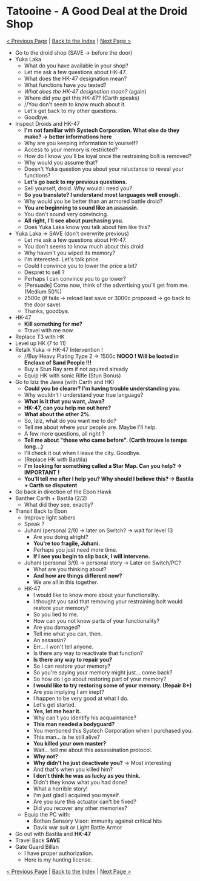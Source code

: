 # Tatooine - A Good Deal at the Droid Shop

[< Previous Page](043_Tatooine.md)
| [Back to the Index](./000_Index.md)
| [Next Page >](./045_Tatooine.md)


- Go to the droid shop (SAVE -> before the door)
- Yuka Laka
    - What do you have available in your shop?
    - Let me ask a few questions about HK-47.
    - What does the HK-47 designation mean?
    - What functions have you tested?
    - _What does the HK-47 designation mean?_ (again)
    - Where did you get this HK-47? (Carth speaks)
    - //You don't seem to know much about it.
    - Let's get back to my other questions.
    - Goodbye.
- Inspect Droids and HK-47
    - **I'm not familiar with Systech Corporation. What else do they make? -> better informations here**
    - Why are you keeping information to yourself?
    - Access to your memory is restricted?
    - How do I know you'll be loyal once the restraining bolt is removed?
    - Why would you assume that?
    - Doesn't Yuka question you about your reluctance to reveal your functions?
    - **Let's go back to my previous questions.**
    - Sell yourself, droid. Why would I need you?
    - **So you translate? I understand most languages well enough.**
    - Why would you be better than an armored battle droid?
    - **You are beginning to sound like an assassin.**
    - You don't sound very convincing.
    - **All right, I'll see about purchasing you.**
    - Does Yuka Laka know you talk about him like this?
- Yuka Laka -> SAVE (don't overwrite previous)
    - Let me ask a few questions about HK-47.
    - You don't seems to know much about this droid
    - Why haven't you wiped its memory?
    - I'm interested. Let's talk price.
    - Could I convince you to lower the price a bit?
    - Despret to sell ?
    - Perhaps I can convince you to go lower?
    - [Persuade] Come now, think of the advertising you'll get from me. (Medium 50%)
    - 2500c (if fails -> reload last save or 3000c proposed -> go back to the door save)
    - Thanks, goodbye.
- HK-47
    - **Kill something for me?**
    - Travel with me now.
- Replace T3 with HK
- Level up HK (7 to 11)
- Retalk Yuka -> HK-47 Intervention !
    - //Buy Heavy Plating Type 2 -> 1500c **NOOO ! Will be looted in Enclave of Sand People !!!**
    - Buy a Stun Ray arm if not aquired already
    - Equip HK with sonic Rifle (Stun Bonus)
- Go to Iziz the Jawa (with Carth and HK)
    - **Could you be clearer? I'm having trouble understanding you.**
    - Why wouldn't I understand your true language?
    - **What is it that you want, Jawa?**
    - **HK-47, can you help me out here?**
    - **What about the other 2%.**
    - So, Iziz, what do you want me to do?
    - Tell me about where your people are. Maybe I'll help.
    - A few more questions, all right ?
    - **Tell me about "those who came before". (Carth trouve le temps long…)**
    - I'll check it out when I leave the city. Goodbye.
    - (Replace HK with Bastila)
    - **I'm looking for something called a Star Map. Can you help? -> IMPORTANT !**
    - **You'll tell me after I help you? Why should I believe this? -> Bastila + Carth se disputent**
- Go back in direction of the Ebon Hawk
- Banther Carth + Bastila (2/2)
    - What did they see, exactly?
- Transit Back to Ebon
    - Improve light sabers
    - Speak ?
    - Juhani (personal 2/9) -> later on Switch? -> wait for level 13
      - Are you doing alright?
      - **You're too fragile, Juhani.**
      - Perhaps you just need more time.
      - **If I see you begin to slip back, I will intervene.**
    - Juhani (personal 3/9) -> personal story -> Later on Switch/PC?
        - What are you thinking about?
        - **And how are things different now?**
        - We are all in this together.
    - HK-47
        - I would like to know more about your functionality.
        - I thought you said that removing your restraining bolt would restore your memory?
        - So you lied to me.
        - How can you not know parts of your functionality?
        - Are you damaged?
        - Tell me what you can, then.
        - An assassin?
        - Err… I won't tell anyone.
        - Is there any way to reactivate that function?
        - **Is there any way to repair you?**
        - So I can restore your memory?
        - So you're saying your memory might just… come back?
        - So how do I go about restoring part of your memory?
        - **I would like to try restoring some of your memory. (Repair 8+)**
        - Are you implying I am inept?
        - I happen to be very good at what I do.
        - Let's get started.
        - **Yes, let me hear it.**
        - Why can't you identify his acquaintance?
        - **This man needed a bodyguard?**
        - You mentioned this Systech Corporation when I purchased you.
        - This man… is he still alive?
        - **You killed your own master?**
        - Wait… tell me about this assassination protocol.
        - **Why not?**
        - **Why didn't he just deactivate you?** -> Most interesting
        - And that's when you killed him?
        - **I don't think he was as lucky as you think.**
        - Didn't they know what you had done?
        - What a horrible story!
        - I'm just glad I acquired you myself.
        - Are you sure this actuator can't be fixed?
        - Did you recover any other memories?
    - Equip the PC with:
        - Bothan Sensory Visor: immunity against critical hits
        - Davik war suit or Light Battle Armor
- Go out with Bastila and **HK-47**
- Travel Back
  **SAVE**
- Gate Guard Billan
    - I have proper authorization.
    - Here is my hunting license.

[< Previous Page](043_Tatooine.md)
| [Back to the Index](./000_Index.md)
| [Next Page >](./045_Tatooine.md)
